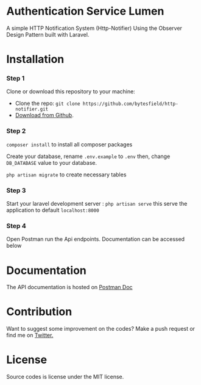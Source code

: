 # Authentication Service Lumen

A simple HTTP Notification System (Http-Notifier) Using the Observer Design Pattern built with Laravel.

# Installation

### Step 1

Clone or download this repository to your machine:

-   Clone the repo: `git clone https://github.com/bytesfield/http-notifier.git`
-   [Download from Github](https://github.com/bytesfield/http-notifier.git/archive/refs/heads/main.zip).

### Step 2

`composer install` to install all composer packages

Create your database, rename `.env.example` to `.env` then, change `DB_DATABASE` value to your database.

`php artisan migrate` to create necessary tables

### Step 3

Start your laravel development server : `php artisan serve` this serve the application to default `localhost:8000`

### Step 4

Open Postman run the Api endpoints. Documentation can be accessed below

# Documentation

The API documentation is hosted on [Postman Doc](https://documenter.getpostman.com/view/10912779/TVKEXcVs)

# Contribution

Want to suggest some improvement on the codes? Make a push request or find me on
<a href="https://twitter.com/SaintAbrahams/">Twitter.</a>

# License

Source codes is license under the MIT license.
